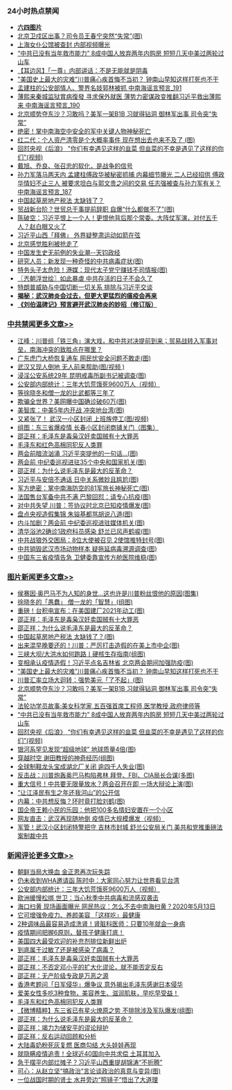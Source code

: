 <div class="catlist">
<h3>24小时热点禁闻</h3>
<ul>
<li><b><a href="64photo" target="_blank">六四图片</a></b></li>
<li><a href="https://github.com/fqnews/bnews/blob/master/cbnews/20200514/1328476.md">北京卫戍区出事？司令员王春宁突然“失常”(图)</a></li>
<li><a href="https://github.com/fqnews/bnews/blob/master/comments/20200514/1328438.md">上海女仆公馆被查封 内部视频曝光</a></li>
<li><a href="https://github.com/fqnews/bnews/blob/master/topimagenews/20200514/1328502.md">“中共已没有当年救市能力” 8成中国人放弃两年内购房 短短几天中美过两轮过山车</a></li>
<li><a href="https://github.com/fqnews/bnews/blob/master/headline/20200514/1328554.md">【耳边风】「一尊」内部讲话：不是无能就是阴毒</a></li>
<li><a href="https://github.com/fqnews/bnews/blob/master/topimagenews/20200514/1328663.md">"美国史上最大的灾难”川普痛心疾首悔不当初？ 钟南山早知这样打死也不干</a></li>
<li><a href="https://github.com/fqnews/bnews/blob/master/comments/20200514/1328448.md">孟建柱的公安部情人、警界名妓郭林被抓 中南海谣言预言_191</a></li>
<li><a href="https://github.com/fqnews/bnews/blob/master/comments/20200514/1328446.md">薄熙来秦城监狱胃病復發 寻求保外就医 薄势力密谋政变推翻习近平救出薄熙来 中南海谣言预言_190</a></li>
<li><a href="https://github.com/fqnews/bnews/blob/master/topimagenews/20200514/1328591.md">北京顺势夺东沙？习敢吗？美军一架B1B 习就得钻洞 御林军出事 司令突“失常”</a></li>
<li><a href="https://github.com/fqnews/bnews/blob/master/comments/20200515/1328776.md">绝密！掌中南海空中安全的军中关键人物神秘死亡</a></li>
<li><a href="https://github.com/fqnews/bnews/blob/master/cbnews/20200515/1328848.md">红二代：个人资产清零是个大概率事件 现在想出去也来不及了 (图)</a></li>
<li><a href="https://github.com/fqnews/bnews/blob/master/topimagenews/20200514/1328469.md">回怼央视《后浪》 "你们有幸遇见这样的韭菜 但韭菜的不幸是遇见了这样的你们"(视频)</a></li>
<li><a href="https://github.com/fqnews/bnews/blob/master/baitai/20200515/1328773.md">戴旭、乔良、张召忠的软化，是战争的信号</a></li>
<li><a href="https://github.com/fqnews/bnews/blob/master/comments/20200514/1328435.md">孙力军落马两天内 孟建柱傅政华被秘密抓捕 内幕细节曝光 二人已经招供 傅政华情妇不止三人 被要求坦白与郭文贵之间的交易 任志强被查与孙力军有关？中南海谣言预言_187</a></li>
<li><a href="https://github.com/fqnews/bnews/blob/master/headline/20200515/1328735.md">中国起草房地产税法  太缺钱了？</a></li>
<li><a href="https://github.com/fqnews/bnews/blob/master/cnnews/20200515/1328695.md">贸战新台阶？世贸总干事提前辞职 自爆“什么都做不了”(图)</a></li>
<li><a href="https://github.com/fqnews/bnews/blob/master/cbnews/20200515/1328758.md">陈破空：习近平恨上一个人！更恨他背后那个常委。大阵仗军演，对付五千人？赵白眼又火了 </a></li>
<li><a href="https://github.com/fqnews/bnews/blob/master/headline/20200514/1328529.md">习近平山西「拜佛」   外界疑整肃运动如箭在弦</a></li>
<li><a href="https://github.com/fqnews/bnews/blob/master/baitai/20200514/1328539.md">北京感觉胜利被抢走了</a></li>
<li><a href="https://github.com/fqnews/bnews/blob/master/cbnews/20200514/1328551.md">中国发生史无前例的失业潮--天钧政经</a></li>
<li><a href="https://github.com/fqnews/bnews/blob/master/cnnews/20200514/1328528.md">研究人员：新发现一种奇怪的中共病毒症状(图)</a></li>
<li><a href="https://github.com/fqnews/bnews/blob/master/cbnews/20200514/1328402.md">特务头子太危险！港媒：现代太子党宁赚钱不司情报(图)</a></li>
<li><a href="https://github.com/fqnews/bnews/blob/master/ssgc/20200515/1328742.md">〖兲朝浮世绘〗如此暴虐 中共存活的日子不会久了</a></li>
<li><a href="https://github.com/fqnews/bnews/blob/master/headline/20200515/1328746.md">特朗普威胁与中国切断一切关系 排除与习近平交谈</a></li>
<li><b><a href="https://github.com/fqnews/bnews/blob/master/comments/20200211/1275071.md" target="_blank">揭秘：武汉肺炎会过去，但更大更猛烈的瘟疫会再来</a></b></li>
<li><b><a href="https://github.com/fqnews/bnews/blob/master/comments/20200207/1272816.md" target="_blank">《刘伯温碑记》预言避开武汉肺炎的妙招（修订版）</a></b></li>
</ul>
</div>

<div class="catlist">
<h3><a href="https://github.com/fqnews/bnews/blob/master/cbnews/" target="_blank">中共禁闻</a><span><a href="https://github.com/fqnews/bnews/blob/master/cbnews/" target="_blank" rel="nofollow">更多文章>></a></span></h3>
<ul>
<li><a href="https://github.com/fqnews/bnews/blob/master/cbnews/20200515/1329036.md" target="_blank">江峰：川普组「铁三角」演大戏，和中共对决提前到来；贸易战转入军事对垒，南海冲突的致胜点在哪里？</a></li>
<li><a href="https://github.com/fqnews/bnews/blob/master/cbnews/20200515/1329029.md" target="_blank">广东虎门大桥恢复通车 网民忧安全问题不敢走(图)</a></li>
<li><a href="https://github.com/fqnews/bnews/blob/master/cbnews/20200515/1329027.md" target="_blank">武汉又现人倒地 无人前来帮助(图/视频 )</a></li>
<li><a href="https://github.com/fqnews/bnews/blob/master/cbnews/20200515/1329026.md" target="_blank">浸淫公安系统29年 昆明戒毒所副书记被调查(图)</a></li>
<li><a href="https://github.com/fqnews/bnews/blob/master/comments/20200515/220430.md" target="_blank">公安部内部统计：三年大饥荒饿死9600万人（视频）</a></li>
<li><a href="https://github.com/fqnews/bnews/blob/master/cbnews/20200515/1329018.md" target="_blank">等徐晓冬和僧一龙的比武都等三年了</a></li>
<li><a href="https://github.com/fqnews/bnews/blob/master/cbnews/20200515/1329011.md" target="_blank">欺骗全世界？美网曝中国确诊破60万(图)</a></li>
<li><a href="https://github.com/fqnews/bnews/blob/master/cbnews/20200515/1329010.md" target="_blank">美智库：中美5年内开战 冲突地台湾(图)</a></li>
<li><a href="https://github.com/fqnews/bnews/blob/master/cbnews/20200515/1329009.md" target="_blank">又紧张了！ 武汉一小区封闭 上班族停工(图/视频)</a></li>
<li><a href="https://github.com/fqnews/bnews/blob/master/cbnews/20200515/1329008.md" target="_blank">组图：东三省爆疫情 长春小区封闭商铺关门（图集）</a></li>
<li><a href="https://github.com/fqnews/bnews/blob/master/comments/20200515/205308.md" target="_blank">邵正祥：毛泽东是毒枭汉奸卖国贼有十大罪恶</a></li>
<li><a href="https://github.com/fqnews/bnews/blob/master/comments/20200515/1291144.md" target="_blank">毛泽东和红色高棉同犯反人类罪</a></li>
<li><a href="https://github.com/fqnews/bnews/blob/master/cbnews/20200515/1329000.md" target="_blank">两会前暗流汹涌 习近平突提他的一句话&#8230;(图)</a></li>
<li><a href="https://github.com/fqnews/bnews/blob/master/cbnews/20200515/1328999.md" target="_blank">两会前 中纪委巡视进驻35个中央和国家机关(图)</a></li>
<li><a href="https://github.com/fqnews/bnews/blob/master/comments/20200515/1286256.md" target="_blank">邵正祥：为什么说毛泽东是最大的反革命？</a></li>
<li><a href="https://github.com/fqnews/bnews/blob/master/cbnews/20200515/1328991.md" target="_blank">习近平与安倍不通话 日中关系微妙且尴尬(图)</a></li>
<li><a href="https://github.com/fqnews/bnews/blob/master/cbnews/20200515/1328990.md" target="_blank">军方绝密：掌中南海防空的81军旅长神秘死亡(图)</a></li>
<li><a href="https://github.com/fqnews/bnews/blob/master/cbnews/20200515/1328983.md" target="_blank">法国售台军备中共不满 巴黎回怼：请专心抗疫(图)</a></li>
<li><a href="https://github.com/fqnews/bnews/blob/master/cbnews/20200515/1328974.md" target="_blank">对中共失望 川普：签协议时北京已知疫情爆发(图)</a></li>
<li><a href="https://github.com/fqnews/bnews/blob/master/cbnews/20200515/1328973.md" target="_blank">盘点央视造假集锦 朱镕基都骂胡说八道(图)</a></li>
<li><a href="https://github.com/fqnews/bnews/blob/master/cbnews/20200515/1328951.md" target="_blank">内斗加剧？两会前 中纪委巡视进驻媒体机关(图)</a></li>
<li><a href="https://github.com/fqnews/bnews/blob/master/cbnews/20200515/1328950.md" target="_blank">清华浴池2确诊1政府科员感染 舒兰已风声鹤唳(图)</a></li>
<li><a href="https://github.com/fqnews/bnews/blob/master/cbnews/20200515/1328931.md" target="_blank">中共战狼外交困局：8位大使被召见 2使馆推特封号(图)</a></li>
<li><a href="https://github.com/fqnews/bnews/blob/master/cbnews/20200515/1328930.md" target="_blank">中共销毁武汉市场动物样本 疑拖延病毒溯源调查(图)</a></li>
<li><a href="https://github.com/fqnews/bnews/blob/master/cbnews/20200515/1328907.md" target="_blank">中国东三省疫情告急 卫健委靠宣传方舱医院维稳(图)</a></li>

</ul>
</div>
<div class="catlist">
<h3><a href="https://github.com/fqnews/bnews/blob/master/topimagenews/" target="_blank">图片新闻</a><span><a href="https://github.com/fqnews/bnews/blob/master/topimagenews/" target="_blank" rel="nofollow">更多文章>></a></span></h3>
<ul>
<li><a href="https://github.com/fqnews/bnews/blob/master/topimagenews/20200515/1329033.md" target="_blank">侯赛因·奥巴马不为人知的身世…这也许是川普粉丝恨他的原因(图集)</a></li>
<li><a href="https://github.com/fqnews/bnews/blob/master/topimagenews/20200515/1329028.md" target="_blank">徐晓冬的「愚蠢」 僧一龙的「智慧」(组图)</a></li>
<li><a href="https://github.com/fqnews/bnews/blob/master/topimagenews/20200515/1329007.md" target="_blank">重磅！台积电宣布：在美国建厂2021年动工(图)</a></li>
<li><a href="https://github.com/fqnews/bnews/blob/master/comments/20200515/205308.md" target="_blank">邵正祥：毛泽东是毒枭汉奸卖国贼有十大罪恶</a></li>
<li><a href="https://github.com/fqnews/bnews/blob/master/comments/20200515/1286256.md" target="_blank">邵正祥：为什么说毛泽东是最大的反革命？</a></li>
<li><a href="https://github.com/fqnews/bnews/blob/master/topimagenews/20200515/1328920.md" target="_blank">中国起草房地产税法 太缺钱了？(图)</a></li>
<li><a href="https://github.com/fqnews/bnews/blob/master/topimagenews/20200515/1328906.md" target="_blank">出来混早晚要还的！川普：严厉打击造假的在美上市中企(图)</a></li>
<li><a href="https://github.com/fqnews/bnews/blob/master/topimagenews/20200515/1328905.md" target="_blank">三峡大坝/大洪水如何跑路丨硬核生存指南(组图)</a></li>
<li><a href="https://github.com/fqnews/bnews/blob/master/topimagenews/20200515/1328904.md" target="_blank">变相承认疫情造假！习近平点名吉林省 北京两会期间加强防疫(图)</a></li>
<li><a href="https://github.com/fqnews/bnews/blob/master/topimagenews/20200514/1328663.md" target="_blank">&#8220;美国史上最大的灾难”川普痛心疾首悔不当初？ 钟南山早知这样打死也不干</a></li>
<li><a href="https://github.com/fqnews/bnews/blob/master/topimagenews/20200514/1328643.md" target="_blank">川普汇率立场大迴转：强势美元「了不起」(图)</a></li>
<li><a href="https://github.com/fqnews/bnews/blob/master/topimagenews/20200514/1328591.md" target="_blank">北京顺势夺东沙？习敢吗？美军一架B1B 习就得钻洞 御林军出事 司令突“失常”</a></li>
<li><a href="https://github.com/fqnews/bnews/blob/master/comments/20200514/1328547.md" target="_blank">法轮功学员故事:美女科学家,五百强首席工程师,医学教授,政府律师等</a></li>
<li><a href="https://github.com/fqnews/bnews/blob/master/topimagenews/20200514/1328502.md" target="_blank">“中共已没有当年救市能力” 8成中国人放弃两年内购房 短短几天中美过两轮过山车</a></li>
<li><a href="https://github.com/fqnews/bnews/blob/master/topimagenews/20200514/1328469.md" target="_blank">回怼央视《后浪》 &#8220;你们有幸遇见这样的韭菜 但韭菜的不幸是遇见了这样的你们&#8221;(视频)</a></li>
<li><a href="https://github.com/fqnews/bnews/blob/master/topimagenews/20200514/1328468.md" target="_blank">银河系罕见发现“超级地球” 地球质量4倍(图)</a></li>
<li><a href="https://github.com/fqnews/bnews/blob/master/topimagenews/20200514/1328456.md" target="_blank">穿越时空 谢田教授的神奇经历(组图)</a></li>
<li><a href="https://github.com/fqnews/bnews/blob/master/topimagenews/20200514/1328454.md" target="_blank">全球制鞋龙头宝成湖北厂关闭 逾四千人失业(图)</a></li>
<li><a href="https://github.com/fqnews/bnews/blob/master/topimagenews/20200514/1328401.md" target="_blank">反击战：川普炮轰奥巴马构陷弗林 拜登、FBI、CIA局长合谋(多图)</a></li>
<li><a href="https://github.com/fqnews/bnews/blob/master/topimagenews/20200514/1328388.md" target="_blank">重大信号！中共要无限量放水？两会召开在即 一场大辩论上演(图)</a></li>
<li><a href="https://github.com/fqnews/bnews/blob/master/topimagenews/20200514/1328343.md" target="_blank">“让江泽民有生之年还我河山”的公开信</a></li>
<li><a href="https://github.com/fqnews/bnews/blob/master/topimagenews/20200514/1328296.md" target="_blank">内幕：中共想反悔？环时竟打脸刘鹤(图)</a></li>
<li><a href="https://github.com/fqnews/bnews/blob/master/topimagenews/20200514/1328293.md" target="_blank">国企帝王赖小民的乐园：他把100多名情妇安置在一个小区</a></li>
<li><a href="https://github.com/fqnews/bnews/blob/master/topimagenews/20200514/1328137.md" target="_blank">网友直击：武汉再现随地倒 疫情已大规模爆发（视频）</a></li>
<li><a href="https://github.com/fqnews/bnews/blob/master/topimagenews/20200513/1327979.md" target="_blank">军管！武汉小区封闭特警把守 吉林市封城 舒兰公安局关门 美共和党推重磅法案制裁中共</a></li>

</ul>
</div>
<div class="catlist">
<h3><a href="https://github.com/fqnews/bnews/blob/master/comments/" target="_blank">新闻评论</a><span><a href="https://github.com/fqnews/bnews/blob/master/comments/" target="_blank" rel="nofollow">更多文章>></a></span></h3>
<ul>
<li><a href="https://github.com/fqnews/bnews/blob/master/comments/20200515/1329035.md" target="_blank">朝鲜当局大换血 金正恩再次玩失踪</a></li>
<li><a href="https://github.com/fqnews/bnews/blob/master/comments/20200515/1329031.md" target="_blank">仍未收到WHA邀请函 陈时中：大家同心努力让世界看见台湾</a></li>
<li><a href="https://github.com/fqnews/bnews/blob/master/comments/20200515/220430.md" target="_blank">公安部内部统计：三年大饥荒饿死9600万人（视频）</a></li>
<li><a href="https://github.com/fqnews/bnews/blob/master/comments/20200515/1329021.md" target="_blank">欧洲缓慢松绑 世卫：当心秋季中共病毒和流感双袭击</a></li>
<li><a href="https://github.com/fqnews/bnews/blob/master/comments/20200515/1329017.md" target="_blank">海口扫黄 现场画面曝光 网民热议：怎么不去中南海扫黄？2020年5月13日</a></li>
<li><a href="https://github.com/fqnews/bnews/blob/master/comments/20200515/1329016.md" target="_blank">它可增强免疫力、养颜美容 「这样吃」最健康</a></li>
<li><a href="https://github.com/fqnews/bnews/blob/master/comments/20200515/1329015.md" target="_blank">2种调味品最容易造成洗肾！肾脏科医师：只要10年就会一身病</a></li>
<li><a href="https://github.com/fqnews/bnews/blob/master/comments/20200515/1329014.md" target="_blank">疫情期间把握6原则，替孩子健康打底！</a></li>
<li><a href="https://github.com/fqnews/bnews/blob/master/comments/20200515/1329013.md" target="_blank">美国四大最受欢迎的补充剂排位新鲜出炉</a></li>
<li><a href="https://github.com/fqnews/bnews/blob/master/comments/20200515/1329012.md" target="_blank">到底属于过敏了还是被感染了病毒？</a></li>
<li><a href="https://github.com/fqnews/bnews/blob/master/comments/20200515/205308.md" target="_blank">邵正祥：毛泽东是毒枭汉奸卖国贼有十大罪恶</a></li>
<li><a href="https://github.com/fqnews/bnews/blob/master/comments/20200515/1186268.md" target="_blank">邵正祥：不否定邓小平的扩大化谬论，就不能否定反右</a></li>
<li><a href="https://github.com/fqnews/bnews/blob/master/comments/20200515/1256729.md" target="_blank">邵正祥：无产阶级专政是万恶之源</a></li>
<li><a href="https://github.com/fqnews/bnews/blob/master/comments/20200515/1329005.md" target="_blank">香港考题问「日军侵华」爆争议 意外揭出毛泽东感谢日本侵华</a></li>
<li><a href="https://github.com/fqnews/bnews/blob/master/comments/20200515/1329004.md" target="_blank">爱美女性多吃3种食物，美容养生、滋润肌肤，早吃早受益！</a></li>
<li><a href="https://github.com/fqnews/bnews/blob/master/comments/20200515/1291144.md" target="_blank">毛泽东和红色高棉同犯反人类罪</a></li>
<li><a href="https://github.com/fqnews/bnews/blob/master/comments/20200515/1329002.md" target="_blank">【微博精粹】东三省已有星火燎原之势 不排除涉及军队爆发(组图)</a></li>
<li><a href="https://github.com/fqnews/bnews/blob/master/comments/20200515/1286256.md" target="_blank">邵正祥：为什么说毛泽东是最大的反革命？</a></li>
<li><a href="https://github.com/fqnews/bnews/blob/master/comments/20200515/1328661.md" target="_blank">邵正祥：竭力为储安平的谬论辩护</a></li>
<li><a href="https://github.com/fqnews/bnews/blob/master/comments/20200515/1328653.md" target="_blank">邵正祥：反右运动回顾和分析</a></li>
<li><a href="https://github.com/fqnews/bnews/blob/master/comments/20200515/1328988.md" target="_blank">大陆毒奶粉死灰复燃 医商勾结 大头娃娃再现</a></li>
<li><a href="https://github.com/fqnews/bnews/blob/master/comments/20200515/1328980.md" target="_blank">就隐瞒疫情追责！全球近40国向中共求偿 土耳其加入</a></li>
<li><a href="https://github.com/fqnews/bnews/blob/master/comments/20200515/1328938.md" target="_blank">急于摆平内部烂摊子？习近平山西重提胡锦涛“不折腾”</a></li>
<li><a href="https://github.com/fqnews/bnews/blob/master/comments/20200515/1328933.md" target="_blank">可心：从赵立坚“搞政治”言论谈政治的真意与变异(图)</a></li>
<li><a href="https://github.com/fqnews/bnews/blob/master/comments/20200515/1328916.md" target="_blank">一位战国时期的贤士  水井旁边“照镜子”悟出了大道理</a></li>

</ul>
</div>